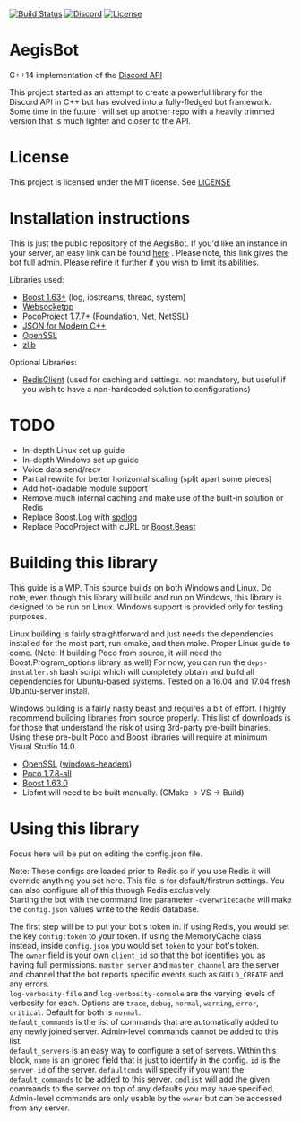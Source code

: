 [![Build Status](https://travis-ci.org/zeroxs/aegis.svg?branch=master)](https://travis-ci.org/zeroxs/aegis) [![Discord](https://discordapp.com/api/guilds/287048029524066334/widget.png)](https://discord.gg/w7Y3Bb8) [![License](https://img.shields.io/badge/license-MIT-blue.svg)](https://github.com/zeroxs/aegis/blob/master/LICENSE)


AegisBot
=======

C++14 implementation of the [Discord API](https://discordapp.com/developers/docs/intro)

This project started as an attempt to create a powerful library for the Discord API in C++ but has evolved into a fully-fledged bot framework. Some time in the future I will set up another repo with a heavily trimmed version that is much lighter and closer to the API.

# License #

This project is licensed under the MIT license. See [LICENSE](https://github.com/zeroxs/aegis/blob/master/LICENSE)

# Installation instructions #
This is just the public repository of the AegisBot. If you'd like an instance in your server,
an easy link can be found [here](https://discordapp.com/oauth2/authorize?client_id=288063163729969152&scope=bot&permissions=2146958463) .
Please note, this link gives the bot full admin. Please refine it further if you wish to limit its abilities.



Libraries used:
- [Boost 1.63+](http://www.boost.org) (log, iostreams, thread, system)
- [Websocketpp](https://github.com/zaphoyd/websocketpp)
- [PocoProject 1.7.7+](https://github.com/pocoproject/poco) (Foundation, Net, NetSSL)
- [JSON for Modern C++](https://github.com/nlohmann/json)
- [OpenSSL](https://www.openssl.org)
- [zlib](https://zlib.net)

Optional Libraries:
- [RedisClient](https://github.com/nekipelov/redisclient) (used for caching and settings. not mandatory, but useful if you wish to have a non-hardcoded solution to configurations)


# TODO #
- In-depth Linux set up guide
- In-depth Windows set up guide
- Voice data send/recv
- Partial rewrite for better horizontal scaling (split apart some pieces)
- Add hot-loadable module support
- Remove much internal caching and make use of the built-in solution or Redis
- Replace Boost.Log with [spdlog](https://github.com/gabime/spdlog)
- Replace PocoProject with cURL or [Boost.Beast](https://github.com/boostorg/beast)


# Building this library #
This guide is a WIP.
This source builds on both Windows and Linux.
Do note, even though this library will build and run on Windows, this library is designed to be run on Linux. Windows support is provided only for testing purposes.

Linux building is fairly straightforward and just needs the dependencies installed for the most part, run cmake, and then make. Proper Linux guide to come. (Note: If building Poco from source, it will need the Boost.Program_options library as well) For now, you can run the `deps-installer.sh` bash script which will completely obtain and build all dependencies for Ubuntu-based systems. Tested on a 16.04 and 17.04 fresh Ubuntu-server install.

Windows building is a fairly nasty beast and requires a bit of effort. I highly recommend building libraries from source properly. This list of downloads is for those that understand the risk of using 3rd-party pre-built binaries. Using these pre-built Poco and Boost libraries will require at minimum Visual Studio 14.0.
- [OpenSSL](https://slproweb.com/products/Win32OpenSSL.html) ([windows-headers](https://mega.nz/#!LJgiiQxD!VcU4dFs9ly0MhAxFCIWMMDJ0qR7nZhEppDb6_TOxhVw))
- [Poco 1.7.8-all](https://mega.nz/#!2AwEiLLI!YUt7EDJWInvh7wgVXctDOmdS1uHVf4U0xTFRZ4AnK1E)
- [Boost 1.63.0](https://mega.nz/#!TExCjYIb!cnaLe1ppgLCerto4RpdO28Qi5Ct8IE8Hik_6b3JJwtU)
- Libfmt will need to be built manually. (CMake -> VS -> Build)



# Using this library #
Focus here will be put on editing the config.json file.

Note: These configs are loaded prior to Redis so if you use Redis it will override anything you set here. This file is for default/firstrun settings. You can also configure all of this through Redis exclusively.<br />Starting the bot with the command line parameter `-overwritecache` will make the `config.json` values write to the Redis database.

The first step will be to put your bot's token in. If using Redis, you would set the key `config:token` to your token. If using the MemoryCache class instead, inside `config.json` you would set `token` to your bot's token.<br />
The `owner` field is your own `client_id` so that the bot identifies you as having full permissions. `master_server` and `master_channel` are the server and channel that the bot reports specific events such as `GUILD_CREATE` and any errors.<br />
`log-verbosity-file` and `log-verbosity-console` are the varying levels of verbosity for each. Options are `trace`, `debug`, `normal`, `warning`, `error`, `critical`. Default for both is `normal`.<br />
`default_commands` is the list of commands that are automatically added to any newly joined server. Admin-level commands cannot be added to this list.<br />
`default_servers` is an easy way to configure a set of servers. Within this block, `name` is an ignored field that is just to identify in the config. `id` is the `server_id` of the server. `defaultcmds` will specify if you want the `default_commands` to be added to this server. `cmdlist` will add the given commands to the server on top of any defaults you may have specified. Admin-level commands are only usable by the `owner` but can be accessed from any server.
